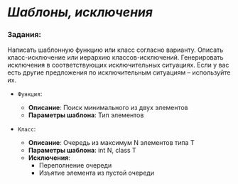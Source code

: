 # *Шаблоны, исключения*

### Задания:

Написать шаблонную функцию или класс согласно варианту. Описать класс-исключение или
иерархию классов-исключений. Генерировать исключения в соответствующих исключительных
ситуациях. Если у вас есть другие предложения по исключительным ситуациям – используйте их.

- `Функция`:
  - **Описание**: Поиск минимального из двух элементов  
  - **Параметры шаблона**: Тип элементов

- `Класс`:
  - **Описание**: Очередь из максимум N элементов типа T
  - **Параметры шаблона**: int N, class T
  - **Исключения**: 
      - Переполнение очереди
      - Изъятие элемента из пустой очереди
